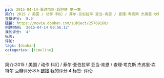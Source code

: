```yaml
---
pid: 2015-04-14-看过电影-超胆侠 第一季
简介: 2015 / 美国 / 动作 科幻 / 菲尔·亚伯拉罕 亚当·肯恩 / 查理·考克斯 杰弗里·坎特尔
豆瓣评分: '8.5'
链接: https://movie.douban.com/subject/25769160/
创建时间: '2015-04-14 00:56:12'
我的评分: '4'
标签:
评论:
tags: [douban]
categories: [timeline]
---
```

简介:2015 / 美国 / 动作 科幻 / 菲尔·亚伯拉罕 亚当·肯恩 / 查理·考克斯 杰弗里·坎特尔
豆瓣评分:8.5
[链接](https://movie.douban.com/subject/25769160/)
我的评分:4
标签:
评论:
